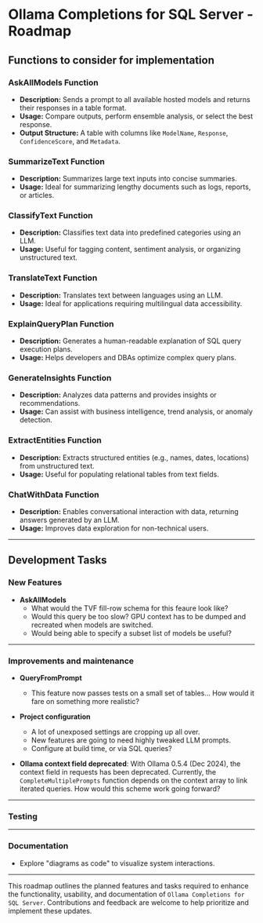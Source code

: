 # Ollama Completions for SQL Server - Roadmap

## Functions to consider for implementation

### AskAllModels Function
- **Description:** Sends a prompt to all available hosted models and returns their responses in a table format.
- **Usage:** Compare outputs, perform ensemble analysis, or select the best response.
- **Output Structure:** A table with columns like `ModelName`, `Response`, `ConfidenceScore`, and `Metadata`.

### SummarizeText Function
- **Description:** Summarizes large text inputs into concise summaries.
- **Usage:** Ideal for summarizing lengthy documents such as logs, reports, or articles.

### ClassifyText Function
- **Description:** Classifies text data into predefined categories using an LLM.
- **Usage:** Useful for tagging content, sentiment analysis, or organizing unstructured text.

### TranslateText Function
- **Description:** Translates text between languages using an LLM.
- **Usage:** Ideal for applications requiring multilingual data accessibility.

### ExplainQueryPlan Function
- **Description:** Generates a human-readable explanation of SQL query execution plans.
- **Usage:** Helps developers and DBAs optimize complex query plans.

### GenerateInsights Function
- **Description:** Analyzes data patterns and provides insights or recommendations.
- **Usage:** Can assist with business intelligence, trend analysis, or anomaly detection.

### ExtractEntities Function
- **Description:** Extracts structured entities (e.g., names, dates, locations) from unstructured text.
- **Usage:** Useful for populating relational tables from text fields.

### ChatWithData Function
- **Description:** Enables conversational interaction with data, returning answers generated by an LLM.
- **Usage:** Improves data exploration for non-technical users.

---

## Development Tasks

### New Features

- **AskAllModels**
  - What would the TVF fill-row schema for this feaure look like?
  - Would this query be too slow? GPU context has to be dumped and recreated when models are switched.
  - Would being able to specify a subset list of models be useful?

---

### Improvements and maintenance

- **QueryFromPrompt**
  - This feature now passes tests on a small set of tables... How would it fare on something more realistic?

- **Project configuration**
  - A lot of unexposed settings are cropping up all over.
  - New features are going to need highly tweaked LLM prompts.
  - Configure at build time, or via SQL queries?

- **Ollama context field deprecated**: With Ollama 0.5.4 (Dec 2024), the context field in 
requests has been deprecated. Currently, the `CompleteMultiplePrompts` function
depends on the context array to link iterated queries. How would this scheme
work going forward?

---

### Testing

---

### Documentation
- Explore "diagrams as code" to visualize system interactions.

---

This roadmap outlines the planned features and tasks required to enhance the functionality, usability, 
and documentation of `Ollama Completions for SQL Server`. Contributions and feedback are welcome to help 
prioritize and implement these updates.

